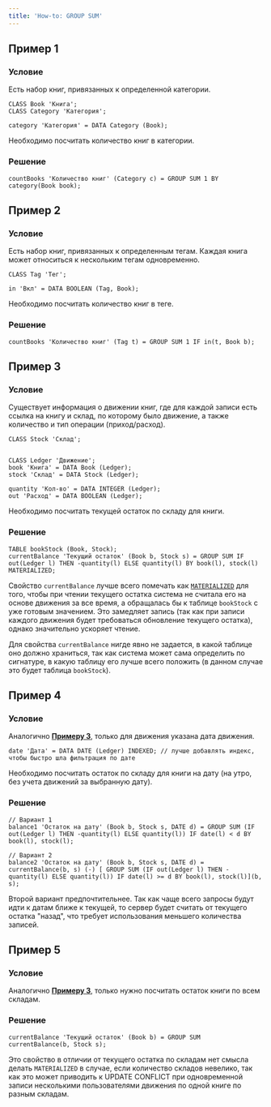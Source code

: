 ```yaml
---
title: 'How-to: GROUP SUM'
---
```


## Пример 1

### Условие

Есть набор книг, привязанных к определенной категории.

```lsf
CLASS Book 'Книга';
CLASS Category 'Категория';

category 'Категория' = DATA Category (Book);
```

Необходимо посчитать количество книг в категории.

### Решение

```lsf
countBooks 'Количество книг' (Category c) = GROUP SUM 1 BY category(Book book);
```

## Пример 2

### Условие

Есть набор книг, привязанных к определенным тегам. Каждая книга может относиться к нескольким тегам одновременно.

```lsf
CLASS Tag 'Тег';

in 'Вкл' = DATA BOOLEAN (Tag, Book);
```

Необходимо посчитать количество книг в теге.

### Решение

```lsf
countBooks 'Количество книг' (Tag t) = GROUP SUM 1 IF in(t, Book b);
```

## Пример 3

### Условие

Существует информация о движении книг, где для каждой записи есть ссылка на книгу и склад, по которому было движение, а также количество и тип операции (приход/расход).

```lsf
CLASS Stock 'Склад';


CLASS Ledger 'Движение';
book 'Книга' = DATA Book (Ledger);
stock 'Склад' = DATA Stock (Ledger);

quantity 'Кол-во' = DATA INTEGER (Ledger);
out 'Расход' = DATA BOOLEAN (Ledger);
```

Необходимо посчитать текущей остаток по складу для книги.

### Решение

```lsf
TABLE bookStock (Book, Stock);
currentBalance 'Текущий остаток' (Book b, Stock s) = GROUP SUM IF out(Ledger l) THEN -quantity(l) ELSE quantity(l) BY book(l), stock(l) MATERIALIZED;
```

Свойство `currentBalance` лучше всего помечать как [`MATERIALIZED`](Materializations.md) для того, чтобы при чтении текущего остатка система не считала его на основе движения за все время, а обращалась бы к таблице `bookStock` с уже готовым значением. Это замедляет запись (так как при записи каждого движения будет требоваться обновление текущего остатка), однако значительно ускоряет чтение.

Для свойства `currentBalance` нигде явно не задается, в какой таблице оно должно храниться, так как система может сама определить по сигнатуре, в какую таблицу его лучше всего положить (в данном случае это будет таблица `bookStock`).

## Пример 4

### Условие

Аналогично [**Примеру 3**](#пример-3), только для движения указана дата движения.

```lsf
date 'Дата' = DATA DATE (Ledger) INDEXED; // лучше добавлять индекс, чтобы быстро шла фильтрация по дате
```

Необходимо посчитать остаток по складу для книги на дату (на утро, без учета движений за выбранную дату).

### Решение

```lsf
// Вариант 1
balance1 'Остаток на дату' (Book b, Stock s, DATE d) = GROUP SUM (IF out(Ledger l) THEN -quantity(l) ELSE quantity(l)) IF date(l) < d BY book(l), stock(l);

// Вариант 2
balance2 'Остаток на дату' (Book b, Stock s, DATE d) = currentBalance(b, s) (-) [ GROUP SUM (IF out(Ledger l) THEN -quantity(l) ELSE quantity(l)) IF date(l) >= d BY book(l), stock(l)](b, s);
```

  

Второй вариант предпочтительнее. Так как чаще всего запросы будут идти к датам ближе к текущей, то сервер будет считать от текущего остатка "назад", что требует использования меньшего количества записей.

## Пример 5

### Условие

Аналогично [**Примеру 3**](#пример-3), только нужно посчитать остаток книги по всем складам.

### Решение

```lsf
currentBalance 'Текущий остаток' (Book b) = GROUP SUM currentBalance(b, Stock s);
```

  

Это свойство в отличии от текущего остатка по складам нет смысла делать `MATERIALIZED` в случае, если количество складов невелико, так как это может приводить к UPDATE CONFLICT при одновременной записи несколькими пользователями движения по одной книге по разным складам.
